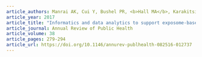```yaml
---
article_authors: Manrai AK, Cui Y, Bushel PR, <b>Hall MA</b>, Karakitsios S, Mattingly CJ, Ritchie M, Schmitt C, Sarigiannis DA, Thomas DC, Wishart D, Balshaw DM, Patel CJ
article_year: 2017
article_title: "Informatics and data analytics to support exposome-based discovery for public health"
article_journal: Annual Review of Public Health
article_volume: 38
article_pages: 279-294
article_url: https://doi.org/10.1146/annurev-publhealth-082516-012737
---
```

 